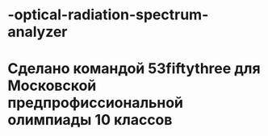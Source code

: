 # -optical-radiation-spectrum-analyzer

# Сделано командой 53fiftythree для Московской предпрофиссиональной олимпиады 10 классов 
